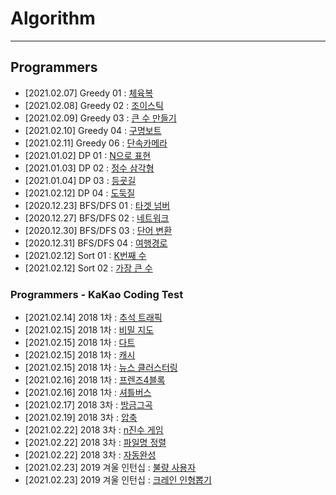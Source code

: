 # Algorithm

---

## Programmers 

- [2021.02.07] Greedy 01 : [체육복](https://programmers.co.kr/learn/courses/30/lessons/42862)
- [2021.02.08] Greedy 02 : [조이스틱](https://programmers.co.kr/learn/courses/30/lessons/42860)
- [2021.02.09] Greedy 03 : [큰 수 만들기](https://programmers.co.kr/learn/courses/30/lessons/42883)
- [2021.02.10] Greedy 04 : [구명보트](https://programmers.co.kr/learn/courses/30/lessons/42885)
- [2021.02.11] Greedy 06 : [단속카메라](https://programmers.co.kr/learn/courses/30/lessons/42884)
- [2021.01.02] DP 01 : [N으로 표현](https://programmers.co.kr/learn/courses/30/lessons/42895)
- [2021.01.03] DP 02 : [정수 삼각형](https://programmers.co.kr/learn/courses/30/lessons/43105)
- [2021.01.04] DP 03 : [등굣길](https://programmers.co.kr/learn/courses/30/lessons/42898)
- [2021.02.12] DP 04 : [도둑질](https://programmers.co.kr/learn/courses/30/lessons/42897)
- [2020.12.23] BFS/DFS 01 : [타겟 넘버](https://programmers.co.kr/learn/courses/30/lessons/43165)
- [2020.12.27] BFS/DFS 02 : [네트워크](https://programmers.co.kr/learn/courses/30/lessons/43162)
- [2020.12.30] BFS/DFS 03 : [단어 변환](https://programmers.co.kr/learn/courses/30/lessons/43163)
- [2020.12.31] BFS/DFS 04 : [여행경로](https://programmers.co.kr/learn/courses/30/lessons/43164)
- [2021.02.12] Sort 01 : [K번째 수](https://programmers.co.kr/learn/courses/30/lessons/42748)
- [2021.02.12] Sort 02 : [가장 큰 수](https://programmers.co.kr/learn/courses/30/lessons/42746)

### Programmers - KaKao Coding Test
- [2021.02.14] 2018 1차 : [추석 트래픽](https://programmers.co.kr/learn/courses/30/lessons/17676#)
- [2021.02.15] 2018 1차 : [비밀 지도](https://programmers.co.kr/learn/courses/30/lessons/17681)
- [2021.02.15] 2018 1차 : [다트](https://programmers.co.kr/learn/courses/30/lessons/17682)
- [2021.02.15] 2018 1차 : [캐시](https://programmers.co.kr/learn/courses/30/lessons/17680)
- [2021.02.15] 2018 1차 : [뉴스 클러스터링](https://programmers.co.kr/learn/courses/30/lessons/17677)
- [2021.02.16] 2018 1차 : [프렌즈4블록](https://programmers.co.kr/learn/courses/30/lessons/17679)
- [2021.02.16] 2018 1차 : [셔틀버스](https://programmers.co.kr/learn/courses/30/lessons/17678)
- [2021.02.17] 2018 3차 : [방금그곡](https://programmers.co.kr/learn/courses/30/lessons/17683)
- [2021.02.19] 2018 3차 : [압축](https://programmers.co.kr/learn/courses/30/lessons/17684)
- [2021.02.22] 2018 3차 : [n진수 게임](https://programmers.co.kr/learn/courses/30/lessons/17687)
- [2021.02.22] 2018 3차 : [파일명 정렬](https://programmers.co.kr/learn/courses/30/lessons/17686)
- [2021.02.22] 2018 3차 : [자동완성](https://programmers.co.kr/learn/courses/30/lessons/17685)
- [2021.02.23] 2019 겨울 인턴십 : [불량 사용자](https://programmers.co.kr/learn/courses/30/lessons/64064)
- [2021.02.23] 2019 겨울 인턴십 : [크레인 인형뽑기](https://programmers.co.kr/learn/courses/30/lessons/64061)
